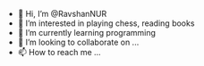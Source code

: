 - 👋 Hi, I’m @RavshanNUR
- 👀 I’m interested in playing chess, reading books
- 🌱 I’m currently learning programming
- 💞️ I’m looking to collaborate on ...
- 📫 How to reach me ...

<!---
RavshanNUR/RavshanNUR is a ✨ special ✨ repository because its `README.md` (this file) appears on your GitHub profile.
You can click the Preview link to take a look at your changes.
--->
